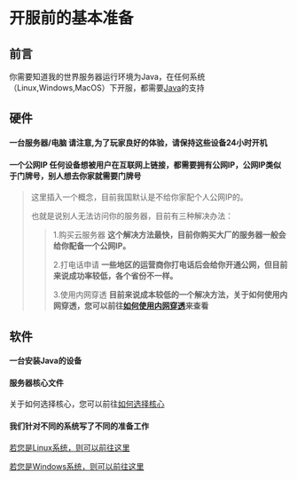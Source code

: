 # 开服前的基本准备

## 前言

你需要知道我的世界服务器运行环境为Java，在任何系统（Linux,Windows,MacOS）下开服，都需要[Java](https://www.java.com/zh-CN/)的支持
## 硬件

#### 一台服务器/电脑 **请注意,为了玩家良好的体验，请保持这些设备24小时开机**

#### 一个公网IP **任何设备想被用户在互联网上链接，都需要拥有公网IP，公网IP类似于门牌号，别人想去你家就需要门牌号**
>这里插入一个概念，目前我国默认是不给你家配个人公网IP的。
>
>也就是说别人无法访问你的服务器，目前有三种解决办法：
>>1.购买云服务器 **这个解决方法最快，目前你购买大厂的服务器一般会给你配备一个公网IP。**
>>
>>2.打电话申请 **一些地区的运营商你打电话后会给你开通公网，但目前来说成功率较低，各个省份不一样。**
>>
>>3.使用内网穿透 **目前来说成本较低的一个解决方法，关于如何使用内网穿透，您可以前往[如何使用内网穿透](./basic/如何使用内网穿透)来查看**

## 软件

#### 一台安装Java的设备
#### 服务器核心文件
关于如何选择核心，您可以前往[如何选择核心](./core/如何选择核心.md)
#### 我们针对不同的系统写了不同的准备工作
[若您是Linux系统，则可以前往这里](./os/linux.md)

[若您是Windows系统，则可以前往这里](./os/windows.md)